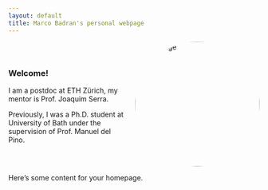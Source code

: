 ```yaml
---
layout: default
title: Marco Badran's personal webpage
---
```


<div style="display: flex; align-items: center;">
  <div style="flex: 1;">
    <h3>Welcome!</h3>
    <p>I am a postdoc at ETH Zürich, my mentor is Prof. Joaquim Serra.</p> 
    <p>Previously, I was a Ph.D. student at University of Bath under the supervision of Prof. Manuel del Pino.</p>
  </div>
  <div style="flex: 0;">
    <img src="{{ site.baseurl }}/img.jpg" alt="My Image" title="My Image"
         style="border-radius: 50%; width: auto; height: 250px; object-fit: cover; aspect-ratio: 1 / 1; margin-left: 20px;"/>
  </div>
</div>



Here’s some content for your homepage.
